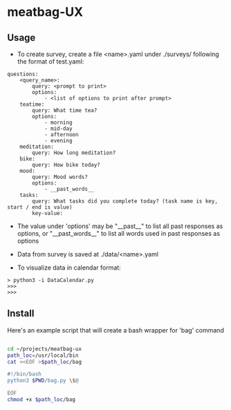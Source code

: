 # meatbag-UX


## Usage

* To create survey, create a file \<name\>.yaml under ./surveys/ following the format of test.yaml:


```
questions:
    <query_name>:
        query: <prompt to print>
        options:
            - <list of options to print after prompt>
    teatime:
        query: What time tea?
        options:
            - morning
            - mid-day
            - afternoon
            - evening
    meditation:
        query: How long meditation?
    bike:
        query: How bike today?
    mood:
        query: Mood words?
        options:
            - __past_words__
    tasks:
        query: What tasks did you complete today? (task name is key, start / end is value)
        key-value:

```


  * The value under 'options' may be "\_\_past\_\_" to list all past responses as options, or "\_\_past\_words\_\_" to list all words used in past responses as options
  
  * Data from survey is saved at ./data/\<name\>.yaml
  
* To visualize data in calendar format:


```
> python3 -i DataCalendar.py
>>>
>>>
```


## Install

Here's an example script that will create a bash wrapper for 'bag' command

```bash

cd ~/projects/meatbag-ux
path_loc=/usr/local/bin
cat <<EOF >$path_loc/bag

#!/bin/bash
python3 $PWD/bag.py \$@

EOF
chmod +x $path_loc/bag
```




